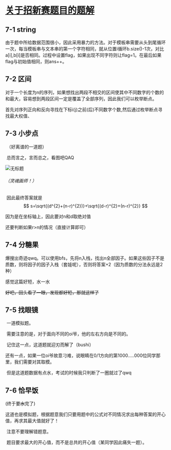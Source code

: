 # <u>关于招新赛题目的题解</u>

## **7-1 string**

​	由于题中所给数据范围很小，因此采用暴力的方法。对于模板串需要从头到尾循环一次，每当模板串与文本串的第一个字符相同，就从位置i循环b.size()-1次，对比a[i],b[i]是否相同。过程中设置flag，如果出现不同字符则让flag=1。在最后如果flag与初始值相同，则ans++。

## **7-2 区间**

​	对于一个长度为n的序列，如果想找出两段不相交的区间使其中不同数字的个数的和最大，容易想到两段区间一定是覆盖了全部序列，因此我们可以枚举断点。

​	首先对序列正向和反向寻找在下标i(j)之前(后)不同数字个数,然后通过枚举断点寻找最大权值、

## **7-3 小步点**

​	（好离谱的一道题）

​		总而言之，言而总之，看图吧QAQ

![无标题](C:\Users\12716\Desktop\无标题.png)

###### （灵魂画师！）

​	因此最终答案就是
$$
s=\sqrt{(d^{2}+(n-r)^{2})}+\sqrt{(d-r)^{2}+(n-r)^{2}}
$$

因为是在坐标轴上，因此要对n和d取绝对值

还要判断如果r>n的情况（直接计算即可）

## **7-4 分糖果**

​	爆搜出奇迹qwq。可以使用bfs，先将n入栈，找出n全部因子。如果这些因子不是质数，则将因子的因子入栈（套娃呢），否则将答案+2（因为质数的分法永远是2种）

感觉这篇好短，水一水

~~好吧，回头看了一眼，发现都好短，那就这样了~~

## **7-5 找眼镜**

​	一道模拟题。

​	需要注意的是，对于面向不同的oi爷，他的左右方向是不同的。

​	记住这一点，这道题就迎刃而解了（bushi）

​	还有一点，如果一位oi爷故意刁难，说眼睛在0/1方向的第1000.....000位同学那里，我们需要对其取模。

​	但是这道题数据有点水，考试的时候我只判断了一圈就过了qwq

## **7-6 恰早饭**

(终于要~~水~~完了)

​	这道也是模拟题，根据题意我们只要用题中的公式对不同情况求出每种答案的开心值，再求其最大值就好了！

​	注意不要理解错题意。

​	题目要求最大的开心值，而不是总共的开心值（某同学因此痛失一题）。

​	